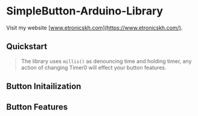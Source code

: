 # SimpleButton-Arduino-Library
Visit my website [www.etronicskh.com](https://www.etronicskh.com/).
## Quickstart

>The library uses `millis()` as denouncing time and holding timer, any action of changing Timer0 will effect your button features.
## Button Initailization
## Button Features
